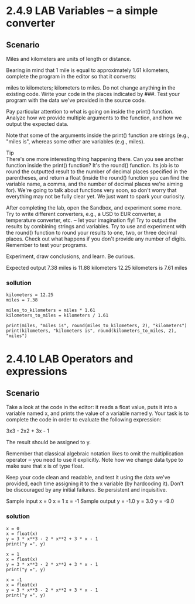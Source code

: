 # 2.4.9   LAB   Variables ‒ a simple converter
## Scenario
Miles and kilometers are units of length or distance.

Bearing in mind that 1 mile is equal to approximately 1.61 kilometers, complete the program in the editor so that it converts:

miles to kilometers;
kilometers to miles.
Do not change anything in the existing code. Write your code in the places indicated by ###. Test your program with the data we've provided in the source code.

Pay particular attention to what is going on inside the print() function. Analyze how we provide multiple arguments to the function, and how we output the expected data.

Note that some of the arguments inside the print() function are strings (e.g., "miles is", whereas some other are variables (e.g., miles).

  Tip  
There's one more interesting thing happening there. Can you see another function inside the print() function? It's the round() function. Its job is to round the outputted result to the number of decimal places specified in the parentheses, and return a float (inside the round() function you can find the variable name, a comma, and the number of decimal places we're aiming for). We're going to talk about functions very soon, so don't worry that everything may not be fully clear yet. We just want to spark your curiosity.

After completing the lab, open the Sandbox, and experiment some more. Try to write different converters, e.g., a USD to EUR converter, a temperature converter, etc. ‒ let your imagination fly! Try to output the results by combining strings and variables. Try to use and experiment with the round() function to round your results to one, two, or three decimal places. Check out what happens if you don't provide any number of digits. Remember to test your programs.

Experiment, draw conclusions, and learn. Be curious.

Expected output
7.38 miles is 11.88 kilometers
12.25 kilometers is 7.61 miles

### sollution
```
kilometers = 12.25
miles = 7.38

miles_to_kilometers = miles * 1.61
kilometers_to_miles = kilometers / 1.61

print(miles, "miles is", round(miles_to_kilometers, 2), "kilometers")
print(kilometers, "kilometers is", round(kilometers_to_miles, 2), "miles")
```

# 2.4.10   LAB   Operators and expressions
## Scenario
Take a look at the code in the editor: it reads a float value, puts it into a variable named x, and prints the value of a variable named y. Your task is to complete the code in order to evaluate the following expression:

3x3 - 2x2 + 3x - 1

The result should be assigned to y.

Remember that classical algebraic notation likes to omit the multiplication operator ‒ you need to use it explicitly. Note how we change data type to make sure that x is of type float.

Keep your code clean and readable, and test it using the data we've provided, each time assigning it to the x variable (by hardcoding it). Don't be discouraged by any initial failures. Be persistent and inquisitive.

Sample input
x = 0
x = 1
x = -1
Sample output
y = -1.0
y = 3.0
y = -9.0

### solution
```
x = 0
x = float(x)
y = 3 * x**3 - 2 * x**2 + 3 * x - 1
print("y =", y)

x = 1
x = float(x)
y = 3 * x**3 - 2 * x**2 + 3 * x - 1
print("y =", y)

x = -1
x = float(x)
y = 3 * x**3 - 2 * x**2 + 3 * x - 1
print("y =", y)
```
